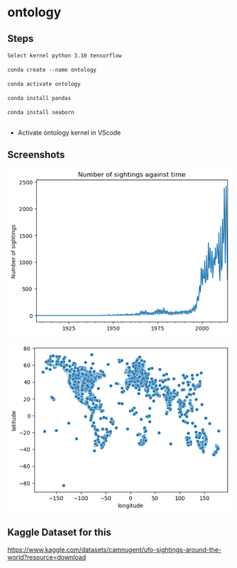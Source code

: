 # ontology

## Steps

```
Select kernel python 3.10 tensorflow

conda create --name ontology

conda activate ontology

conda install pandas

conda install seaborn


```

* Activate ontology kernel in VScode


## Screenshots

![Screenshot 1](https://raw.githubusercontent.com/codelabspro/ontology/main/screenshots/screenshot_1.png)

![Screenshot 2](https://raw.githubusercontent.com/codelabspro/ontology/main/screenshots/screenshot_2.png)

## Kaggle Dataset for this

https://www.kaggle.com/datasets/camnugent/ufo-sightings-around-the-world?resource=download


